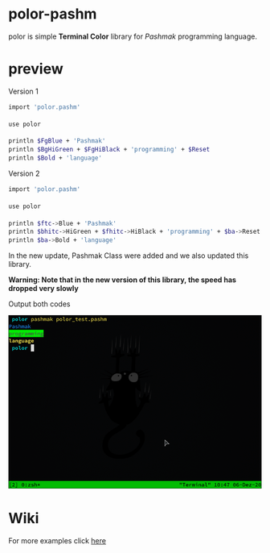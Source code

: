 # polor-pashm
polor is simple **Terminal Color** library for _Pashmak_ programming language.

# preview
Version 1
```bash
import 'polor.pashm'

use polor

println $FgBlue + 'Pashmak'
println $BgHiGreen + $FgHiBlack + 'programming' + $Reset
println $Bold + 'language'
```

Version 2 
```bash
import 'polor.pashm'

use polor

println $ftc->Blue + 'Pashmak'
println $bhitc->HiGreen + $fhitc->HiBlack + 'programming' + $ba->Reset
println $ba->Bold + 'language'
```

In the new update, Pashmak Class were added and we also updated this library.

**Warning: Note that in the new version of this library, the speed has dropped very slowly**

Output both codes
<div>
  <img 
    src="/data/polor-preview.png"
    alt="polor is a simple Terminal Color library for Pashmak programming language"
    style=""
  />
</div>

# Wiki
<p>For more examples click <a href="https://github.com/sami2020pro/polor-pashm/wiki">here</a></p>
